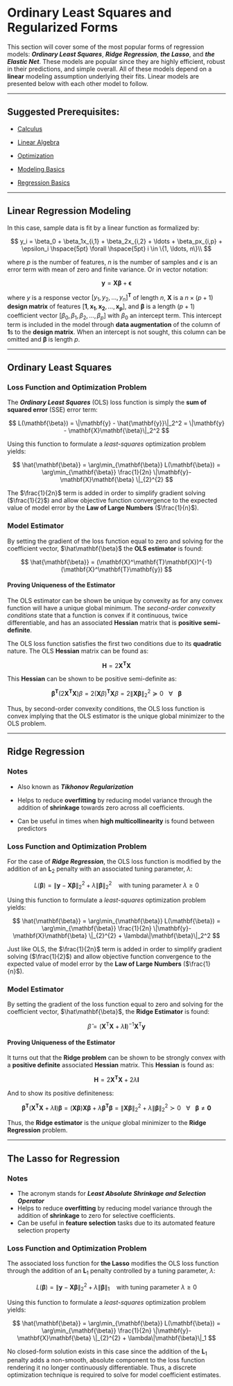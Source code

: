 # Ordinary Least Squares and Regularized Forms

This section will cover some of the most popular forms of regression models: ***Ordinary Least Squares***, ***Ridge Regression***, ***the Lasso***, and ***the Elastic Net***. These models are popular since they are highly efficient, robust in their predictions, and simple overall. All of these models depend on a **linear** modeling assumption underlying their fits. Linear models are presented below with each other model to follow. 

---

## Suggested Prerequisites:

- [Calculus](https://makeuseofdata/1_mathematical_preliminaries/1_calculus/index.html)

- [Linear Algebra](https://makeuseofdata.com/1_mathematical_preliminaries/2_linear_algebra/index.html)

- [Optimization](https://makeuseofdata.com/1_mathematical_preliminaries/3_optimization/index.html)

- [Modeling Basics](https://makeuseofdata.com/7_modeling/basics.html)

- [Regression Basics](https://makeuseofdata.com/7_modeling/1_regression/basics.html)

---

## Linear Regression Modeling

In this case, sample data is fit by a linear function as formalized by:

$$
y_i = \beta_0 + \beta_1x_{i,1} + \beta_2x_{i,2} + \ldots + \beta_px_{i,p} + \epsilon_i \hspace{5pt} \forall \hspace{5pt} i \in \{1, \ldots, n\}\\
$$

where $p$ is the number of features, $n$ is the number of samples and $\epsilon$ is an error term with mean of zero and finite variance. Or in vector notation:

$$
 \mathbf{y} = \mathbf{X}\mathbf{\beta} + \mathbf{\epsilon}
$$

where $y$ is a response vector $[y_1, y_2, ..., y_n]^\mathbf{T}$ of length $n$, $\mathbf{X}$ is a $n \times (p + 1)$ **design matrix** of features $[\mathbf{1}, \mathbf{x_1}, \mathbf{x_2}, ..., \mathbf{x_p}]$, and $\mathbf{\beta}$ is a length $(p+1)$ coefficient vector $[\beta_0, \beta_1, \beta_2, ..., \beta_p]$ with $\beta_0$ an intercept term. This intercept term is included in the model through **data augmentation** of the column of $\mathbf{1}$s to the **design matrix**. When an intercept is not sought, this column can be omitted and $\mathbf{\beta}$ is length $p$.

---

## Ordinary Least Squares

### Loss Function and Optimization Problem

The ***Ordinary Least Squares*** (OLS) loss function is simply the **sum of squared error** (SSE) error term:

$$
L(\mathbf{\beta}) = \|\mathbf{y} - \hat{\mathbf{y}}\|_2^2 =  \|\mathbf{y} - \mathbf{X}\mathbf{\beta}\|_2^2
$$

Using this function to formulate a *least-squares* optimization problem yields:

$$
\hat{\mathbf{\beta}} = \arg\min_{\mathbf{\beta}} L(\mathbf{\beta}) = \arg\min_{\mathbf{\beta}} \frac{1}{2n}  \|\mathbf{y}-\mathbf{X}\mathbf{\beta} \|_{2}^{2} 
$$

The $\frac{1}{2n}$ term is added in order to simplify gradient solving ($\frac{1}{2}$) and allow objective function convergence to the expected value of model error by the **Law of Large Numbers** ($\frac{1}{n}$). 

### Model Estimator

By setting the gradient of the loss function equal to zero and solving for the coefficient vector, $\hat\mathbf{\beta}$ the **OLS estimator** is found:

$$
\hat{\mathbf{\beta}} = (\mathbf{X}^\mathbf{T}\mathbf{X})^{-1}(\mathbf{X}^\mathbf{T}\mathbf{y}) 
$$

#### Proving Uniqueness of the Estimator

The OLS estimator can be shown be unique by convexity as for any convex function will have a unique global minimum. The *second-order convexity conditions* state that a function is convex if it continuous, twice differentiable, and has an associated **Hessian** matrix that is **positive semi-definite**.   

The OLS loss function satisfies the first two conditions due to its **quadratic** nature. The OLS **Hessian** matrix can be found as: 

$$
\mathbf{H} = 2\mathbf{X}^\mathbf{T}\mathbf{X}
$$

This **Hessian** can be shown to be positive semi-definite as: 

$$
\mathbf{\beta}^\mathbf{T} (2\mathbf{X}^\mathbf{T}\mathbf{X}) \beta = 2(\mathbf{X}\beta)^\mathbf{T} \mathbf{X}\beta = 2 \|\mathbf{X}\mathbf{\beta}\|_2^2 \succeq 0 \: \: \: \forall \: \: \: \mathbf{\beta}
$$

Thus, by second-order convexity conditions, the OLS loss function is convex implying that the OLS estimator is the unique global minimizer to the OLS problem.

---

## Ridge Regression

### Notes

- Also known as ***Tikhonov Regularization***

- Helps to reduce **overfitting** by reducing model variance through the addition of **shrinkage** towards zero across all coefficients. 

- Can be useful in times when **high multicollinearity** is found between predictors

### Loss Function and Optimization Problem

For the case of ***Ridge Regression***, the OLS loss function is modified by the addition of an $\mathbf{L}_2$ penalty with an associated tuning parameter, $\lambda$:

$$
L(\mathbf{\beta}) =  \|\mathbf{y} - \mathbf{X}\mathbf{\beta}\|_2^2 + \lambda\|\mathbf{\beta}\|_2^2 \: \: \: \text{ with tuning parameter $\lambda \geq 0$} 
$$

Using this function to formulate a *least-squares* optimization problem yields:

$$
\hat{\mathbf{\beta}} = \arg\min_{\mathbf{\beta}}  L(\mathbf{\beta}) = \arg\min_{\mathbf{\beta}} \frac{1}{2n} \|\mathbf{y}-\mathbf{X}\mathbf{\beta} \|_{2}^{2} + \lambda\|\mathbf{\beta}\|_2^2 
$$

Just like OLS, the $\frac{1}{2n}$ term is added in order to simplify gradient solving ($\frac{1}{2}$) and allow objective function convergence to the expected value of model error by the **Law of Large Numbers** ($\frac{1}{n}$).

### Model Estimator

By setting the gradient of the loss function equal to zero and solving for the coefficient vector, $\hat\mathbf{\beta}$, the **Ridge Estimator** is found:

$$
{\hat {\beta }}=(\mathbf {X} ^{\mathsf {T}}\mathbf {X} +\lambda \mathbf {I} )^{-1}\mathbf {X} ^{\mathsf {T}}\mathbf {y}
$$

#### Proving Uniqueness of the Estimator

It turns out that the **Ridge problem** can be shown to be strongly convex with a **positive definite** associated **Hessian** matrix. This **Hessian** is found as: 

$$
\mathbf{H} = 2\mathbf{X}^\mathbf{T}\mathbf{X} + 2 \lambda \mathbf {I}
$$

And to show its positive definiteness:

$$
\mathbf{\beta}^\mathbf{T} (\mathbf{X}^\mathbf{T}\mathbf{X} + \lambda \mathbf {I})\mathbf{\beta} = (\mathbf{X}\mathbf{\beta})\mathbf{X}\mathbf{\beta} + \lambda \mathbf{\beta}^\mathbf{T}\mathbf{\beta} = \|\mathbf{X}\mathbf{\beta}\|_2^2 + \lambda \|\mathbf{\beta}\|_2^2 \succ 0 \: \: \: \forall \:\:\:  \mathbf{\beta} \neq \mathbf{0}
$$

Thus, the **Ridge estimator** is the *unique* global minimizer to the **Ridge Regression** problem. 

---

## The Lasso for Regression

### Notes

- The acronym stands for ***Least Absolute Shrinkage and Selection Operator***
- Helps to reduce **overfitting** by reducing model variance through the addition of **shrinkage** to zero for selective coefficients.
- Can be useful in **feature selection** tasks due to its automated feature selection property

### Loss Function and Optimization Problem

The associated loss function for **the Lasso** modifies the OLS loss function through the addition of an $\mathbf{L}_1$ penalty controlled by a tuning parameter, $\lambda$:

$$
L(\mathbf{\beta}) =  \|\mathbf{y} - \mathbf{X}\mathbf{\beta}\|_2^2 + \lambda\|\mathbf{\beta}\|_1 \: \: \: \text{ with tuning parameter $\lambda \geq 0$} 
$$

Using this function to formulate a *least-squares* optimization problem yields:

$$
\hat{\mathbf{\beta}} = \arg\min_{\mathbf{\beta}}  L(\mathbf{\beta}) = \arg\min_{\mathbf{\beta}} \frac{1}{2n} \|\mathbf{y}-\mathbf{X}\mathbf{\beta} \|_{2}^{2} + \lambda\|\mathbf{\beta}\|_1
$$

No closed-form solution exists in this case since the addition of the $\mathbf{L}_1$ penalty adds a non-smooth, absolute component to the loss function rendering it no longer continuously differentiable.  Thus, a discrete optimization technique is required to solve for model coefficient estimates. 